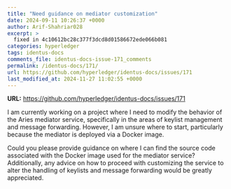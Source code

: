```yaml
---
title: "Need guidance on mediator customization"
date: 2024-09-11 10:26:37 +0000
author: Arif-Shahriar028
excerpt: >
  fixed in 4c10612bc28c377f3dcd8d01586672ede066b081
categories: hyperledger
tags: identus-docs
comments_file: identus-docs-issue-171_comments
permalink: /identus-docs/171/
url: https://github.com/hyperledger/identus-docs/issues/171
last_modified_at: 2024-11-27 11:02:55 +0000
---
```



**URL:** https://github.com/hyperledger/identus-docs/issues/171

I am currently working on a project where I need to modify the behavior of the Aries mediator service, specifically in the areas of keylist management and message forwarding. However, I am unsure where to start, particularly because the mediator is deployed via a Docker image.

Could you please provide guidance on where I can find the source code associated with the Docker image used for the mediator service? Additionally, any advice on how to proceed with customizing the service to alter the handling of keylists and message forwarding would be greatly appreciated.